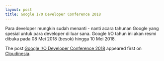 ```yaml
---
layout: post
title: Google I/O Developer Conference 2018
---
```


<p>Para developer mungkin sudah menanti - nanti acara tahunan Google yang spesial untuk para developer di luar sana. Google I/O tahun ini akan resmi dibuka pada 08 Mei 2018 (besok) hingga 10 Mei 2018.</p>
<p>The post <a rel="nofollow" href="https://cloudinesia.com/google-i-o-developer-conference-2018/">Google I/O Developer Conference 2018</a> appeared first on <a rel="nofollow" href="https://cloudinesia.com">Cloudinesia</a>.</p>

